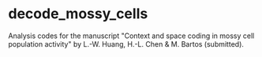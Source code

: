 # decode_mossy_cells
Analysis codes for the manuscript "Context and space coding in mossy cell population activity" by L.-W. Huang, H.-L. Chen & M. Bartos (submitted).
